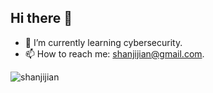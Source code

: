 ## Hi there 👋

- 🌱 I’m currently learning cybersecurity.
- 📫 How to reach me: shanjijian@gmail.com.
<a>
<img align="center" src="https://github-readme-stats.vercel.app/api?username=shanjijian&show_icons=true&hide=stars&include_all_commits=true&theme=blueberry" alt="shanjijian" />
</a>
